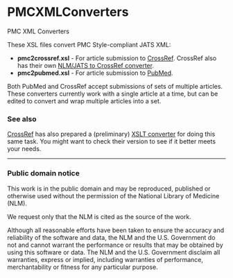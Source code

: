# PMCXMLConverters

PMC XML Converters

These XSL files convert PMC Style-compliant JATS XML:
* __pmc2crossref.xsl__ - For article submission to [CrossRef](http://www.crossref.org/). CrossRef also has their own [NLM/JATS to CrossRef converter](http://support.crossref.org/entries/22577813-niso-jats-nlm-dtd-to-crossref-schema-conversion-xslt).
* __pmc2pubmed.xsl__ - For article submission to [PubMed](http://www.ncbi.nlm.nih.gov/pubmed).

Both PubMed and CrossRef accept submissions of sets of multiple articles. These converters currently work with a single article at a time, but can be edited to convert and wrap multiple articles into a set.

### See also

[CrossRef](http://crossref.org) has also prepared a (preliminary) [XSLT converter](http://help.crossref.org/#nlm-to-crossref-conversion) for doing this same task.  You might want to check their version to see if it better meets your needs.

- - -
### Public domain notice

This work is in the public domain and may be reproduced, published or otherwise used without the permission of the National Library of Medicine (NLM).

We request only that the NLM is cited as the source of the work.

Although all reasonable efforts have been taken to ensure the accuracy and reliability of the software and data, the NLM and the U.S. Government  do not and cannot warrant the performance or results that may be obtained  by using this software or data. The NLM and the U.S. Government disclaim all warranties, express or implied, including warranties of performance, merchantability or fitness for any particular purpose.
